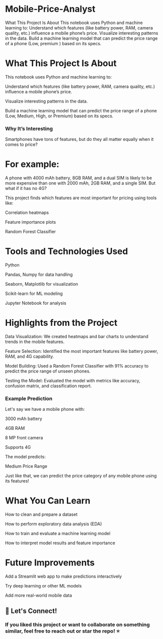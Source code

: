 # Mobile-Price-Analyst

What This Project Is About This notebook uses Python and machine learning to:  Understand which features (like battery power, RAM, camera quality, etc.) influence a mobile phone’s price.  Visualize interesting patterns in the data.  Build a machine learning model that can predict the price range of a phone (Low, premium )  based on its specs.

# What This Project Is About

This notebook uses Python and machine learning to:

Understand which features (like battery power, RAM, camera quality, etc.) influence a mobile phone’s price.

Visualize interesting patterns in the data.

Build a machine learning model that can predict the price range of a phone (Low, Medium, High, or Premium) based on its specs.

### Why It’s Interesting
Smartphones have tons of features, but do they all matter equally when it comes to price?

# For example:

A phone with 4000 mAh battery, 8GB RAM, and a dual SIM is likely to be more expensive than one with 2000 mAh, 2GB RAM, and a single SIM. But what if it has no 4G? 

This project finds which features are most important for pricing using tools like:

Correlation heatmaps 

Feature importance plots 

Random Forest Classifier 

# Tools and Technologies Used

Python 

Pandas, Numpy for data handling

Seaborn, Matplotlib for visualization

Scikit-learn for ML modeling

Jupyter Notebook for analysis

#  Highlights from the Project
 Data Visualization: We created heatmaps and bar charts to understand trends in the mobile features.

Feature Selection: Identified the most important features like battery power, RAM, and 4G capability.

Model Building: Used a Random Forest Classifier with 91% accuracy to predict the price range of unseen phones.

 Testing the Model: Evaluated the model with metrics like accuracy, confusion matrix, and classification report.

### Example Prediction
Let's say we have a mobile phone with:

3000 mAh battery

4GB RAM

8 MP front camera

Supports 4G

The model predicts:

Medium Price Range

Just like that, we can predict the price category of any mobile phone using its features!

# What You Can Learn
How to clean and prepare a dataset

How to perform exploratory data analysis (EDA)

How to train and evaluate a machine learning model

How to interpret model results and feature importance


# Future Improvements
Add a Streamlit web app to make predictions interactively 

Try deep learning or other ML models

Add more real-world mobile data

## 🙌 Let's Connect!
### If you liked this project or want to collaborate on something similar, feel free to reach out or star the repo! ⭐

